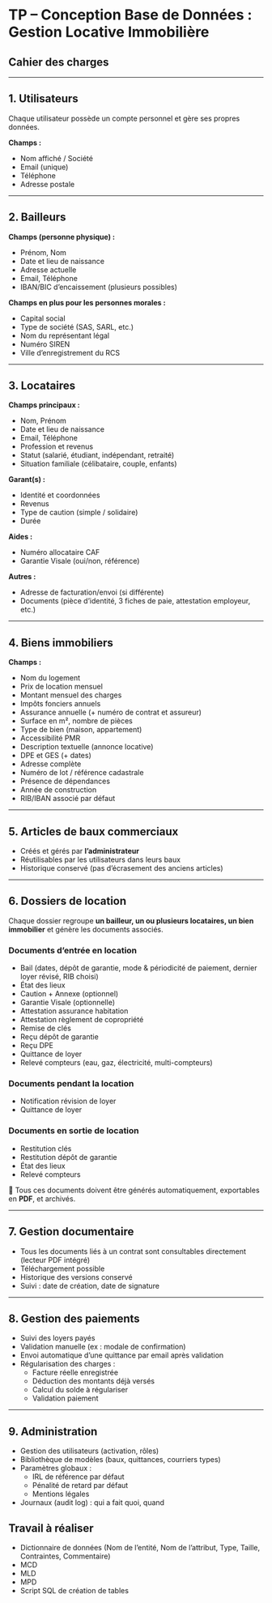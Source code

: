 # TP – Conception Base de Données : Gestion Locative Immobilière

## Cahier des charges

---

## 1. Utilisateurs
Chaque utilisateur possède un compte personnel et gère ses propres données.  

**Champs :**
- Nom affiché / Société  
- Email (unique)  
- Téléphone 
- Adresse postale  

---

## 2. Bailleurs
**Champs (personne physique) :**  
- Prénom, Nom  
- Date et lieu de naissance  
- Adresse actuelle  
- Email, Téléphone 
- IBAN/BIC d’encaissement (plusieurs possibles)  

**Champs en plus pour les personnes morales :**  
- Capital social
- Type de société (SAS, SARL, etc.)
- Nom du représentant légal
- Numéro SIREN  
- Ville d’enregistrement du RCS

---

## 3. Locataires
**Champs principaux :**  
- Nom, Prénom  
- Date et lieu de naissance  
- Email, Téléphone  
- Profession et revenus  
- Statut (salarié, étudiant, indépendant, retraité)  
- Situation familiale (célibataire, couple, enfants)  

**Garant(s) :**  
- Identité et coordonnées  
- Revenus  
- Type de caution (simple / solidaire)  
- Durée  

**Aides :**  
- Numéro allocataire CAF  
- Garantie Visale (oui/non, référence)  

**Autres :**  
- Adresse de facturation/envoi (si différente)  
- Documents (pièce d’identité, 3 fiches de paie, attestation employeur, etc.)  

---

## 4. Biens immobiliers
**Champs :**  
- Nom du logement  
- Prix de location mensuel  
- Montant mensuel des charges  
- Impôts fonciers annuels  
- Assurance annuelle (+ numéro de contrat et assureur)  
- Surface en m², nombre de pièces  
- Type de bien (maison, appartement)  
- Accessibilité PMR  
- Description textuelle (annonce locative)  
- DPE et GES (+ dates)  
- Adresse complète  
- Numéro de lot / référence cadastrale  
- Présence de dépendances  
- Année de construction  
- RIB/IBAN associé par défaut  

---

## 5. Articles de baux commerciaux
- Créés et gérés par **l’administrateur**  
- Réutilisables par les utilisateurs dans leurs baux  
- Historique conservé (pas d’écrasement des anciens articles)  

---

## 6. Dossiers de location
Chaque dossier regroupe **un bailleur, un ou plusieurs locataires, un bien immobilier** et génère les documents associés.  

### Documents d’entrée en location
- Bail (dates, dépôt de garantie, mode & périodicité de paiement, dernier loyer révisé, RIB choisi)  
- État des lieux  
- Caution + Annexe (optionnel)  
- Garantie Visale (optionnelle)  
- Attestation assurance habitation  
- Attestation règlement de copropriété  
- Remise de clés  
- Reçu dépôt de garantie  
- Reçu DPE  
- Quittance de loyer  
- Relevé compteurs (eau, gaz, électricité, multi-compteurs)  

### Documents pendant la location
- Notification révision de loyer  
- Quittance de loyer  

### Documents en sortie de location
- Restitution clés  
- Restitution dépôt de garantie  
- État des lieux  
- Relevé compteurs  

📄 Tous ces documents doivent être générés automatiquement, exportables en **PDF**, et archivés.  

---

## 7. Gestion documentaire
- Tous les documents liés à un contrat sont consultables directement (lecteur PDF intégré)  
- Téléchargement possible  
- Historique des versions conservé  
- Suivi : date de création, date de signature  

---

## 8. Gestion des paiements
- Suivi des loyers payés  
- Validation manuelle (ex : modale de confirmation)  
- Envoi automatique d’une quittance par email après validation  
- Régularisation des charges :  
  - Facture réelle enregistrée  
  - Déduction des montants déjà versés  
  - Calcul du solde à régulariser  
  - Validation paiement  

---

## 9. Administration
- Gestion des utilisateurs (activation, rôles)  
- Bibliothèque de modèles (baux, quittances, courriers types)  
- Paramètres globaux :  
  - IRL de référence par défaut  
  - Pénalité de retard par défaut  
  - Mentions légales  
- Journaux (audit log) : qui a fait quoi, quand  

## Travail à réaliser

- Dictionnaire de données (Nom de l’entité, Nom de l’attribut, Type, Taille, Contraintes, Commentaire)  
- MCD  
- MLD  
- MPD  
- Script SQL de création de tables 